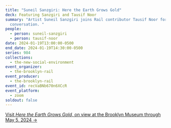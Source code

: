 ```yaml
---
title: "Suneil Sanzgiri: Here the Earth Grows Gold"
deck: Featuring Sanzgiri and Tausif Noor
summary: "Artist Suneil Sanzgiri joins Rail contributor Tausif Noor for a
  conversation. "
people:
  - person: suneil-sanzgiri
  - person: tausif-noor
date: 2024-01-19T13:00:00-0500
end_date: 2024-01-19T14:30:00-0500
series: 984
collections:
  - the-new-social-environment
event_organizer:
  - the-brooklyn-rail
event_producer:
  - the-brooklyn-rail
event_id: recVaBNb670n6XCcR
event_platform:
  - zoom
soldout: false
---
```

[V﻿isit *Here the Earth Grows Gold,* on view at the Brooklyn Museum through May 5, 2024 →](https://www.brooklynmuseum.org/exhibitions/suneil_sanzgiri)